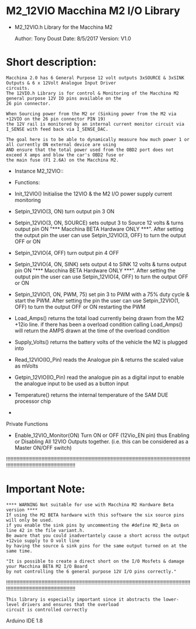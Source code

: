 # M2_12VIO Macchina M2 I/O Library


*  M2_12VIO.h Library for the Macchina M2

	Author:	Tony Doust
	Date:	8/5/2017
	Version: V1.0

# Short description:
	Macchina 2.0 has 6 General Purpose 12 volt outputs 3xSOURCE & 3xSINK Outputs & 6 x 12Volt Analogue Input Driver
	circuits.
	The 12VIO.h Library is for control & Monitoring of the Macchina M2 general purpose 12V IO pins available on the
	26 pin connector.

	When Sourcing power from the M2 or (Sinking power from the M2 via +12VIO on the 26 pin connector PIN 19)
	the 12V rail is monitored by an internal current monitor circuit via I_SENSE with feed back via I_SENSE_DAC.

	The goal here is to be able to dynamically measure how much power 1 or all currently ON external device are using
	AND ensure that the total power used from the OBD2 port does not exceed X amps and blow the car's OBD2 fuse or
	the main fuse (F1 2.6A) on the Macchina M2.

* Instance M2_12VIO::
* Functions:
*	Init_12VIO()	Initialise the 12VIO & the M2 I/O power supply current monitoring

*	Setpin_12VIO(3, ON)	turn output pin 3 ON
*	Setpin_12VIO(3, ON, SOURCE)
sets output 3 to Source 12 volts & turns output pin ON	"*** Macchina BETA Hardware ONLY ***".
After setting the output pin the user can use Setpin_12VIO(3, OFF) to turn the output OFF or ON

*	Setpin_12VIO(4, OFF)	turn output pin 4 OFF
*	Setpin_12VIO(4, ON, SINK)
sets output 4 to SINK 12 volts & turns output pin ON		"*** Macchina BETA Hardware ONLY ***".
After setting the output pin the user can use Setpin_12VIO(4, OFF) to turn the output OFF or ON

*	Setpin_12VIO(1, ON, PWM, 75)
set pin 3 to PWM with a 75% duty cycle & start the PWM.
After setting the pin the user can use Setpin_12VIO(1, OFF) to turn the output OFF or ON restarting the PWM

*	Load_Amps()
returns the total load currently being drawn from the M2 +12io line.
if there has been a overload condition calling Load_Amps() will return the AMPS drawn at the time of the overload condition

*	Supply_Volts()	returns the battery volts of the vehicle the M2 is plugged into
*	Read_12VIO(IO_Pin)	reads the Analogue pin & returns the scaled value as mVolts 
*	Getpin_12VIO(IO_Pin)
read the analogue pin as a digital input to enable the analogue input to be used as a button input

*	Temperature()	returns the internal temperature of the SAM DUE processor chip
*

 Private Functions
 *	Enable_12VIO_Monitor(ON)
 Turn ON or OFF (12Vio_EN pin) thus Enabling or Disabling All 12VIO Outputs together.
 (i.e. this can be considered as a Master ON/OFF switch)


   !!!!!!!!!!!!!!!!!!!!!!!!!!!!!!!!!!!!!!!!!!!!!!!!!!!!!!!!!!!!!!!!!!!!!!!!!!!!!!!!!!!!!!!!!!!!!!!!!!!!!!!!!!!!!!!!!!!!!!!!!!!!!!!!!!!!!!!!!!!!!!!!!!!!!!!!!!!!!!!!!!!!!!!!!!!!
# Important Note:
	**** WARNING Not suitable for use with Macchina M2 Hardware Beta version ****
	If using the M2 BETA hardware with this software the six source pins will only be used.
	if you enable the sink pins by uncommenting the #define M2_Beta on line 42 in the file variant.h.
	Be aware that you could inadvertantely cause a short across the output +12vio supply to O volt line
	by having the source & sink pins for the same output turned on at the same time.

	"It is possible to create a direct short on the I/O Mosfets & damage your Macchina BETA M2 I/O Board
	by not controlling the 6 general purpose 12V I/O pins correctly."

   !!!!!!!!!!!!!!!!!!!!!!!!!!!!!!!!!!!!!!!!!!!!!!!!!!!!!!!!!!!!!!!!!!!!!!!!!!!!!!!!!!!!!!!!!!!!!!!!!!!!!!!!!!!!!!!!!!!!!!!!!!!!!!!!!!!!!!!!!!!!!!!!!!!!!!!!!!!!!!!!!!!!!!!!!!!!

	This library is especially important since it abstracts the lower-level drivers and ensures that the overload
	circuit is controlled correctly


  Arduino IDE 1.8


